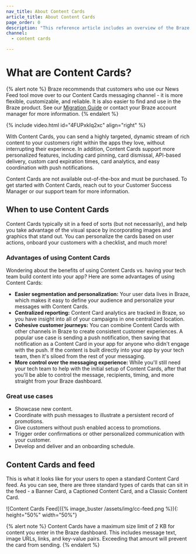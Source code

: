 ```yaml
---
nav_title: About Content Cards
article_title: About Content Cards
page_order: 0
description: "This reference article includes an overview of the Braze Content Card channel and common use cases."
channel:
  - content cards

---
```


# What are Content Cards?

{% alert note %}
Braze recommends that customers who use our News Feed tool move over to our Content Cards messaging channel - it is more flexible, customizable, and reliable. It is also easier to find and use in the Braze product. See our [Migration Guide](/docs/user_guide/message_building_by_channel/content_cards/migrating_from_news_feed/) or contact your Braze account manager for more information.
{% endalert %}

{% include video.html id="4FUPxkIq2xc" align="right" %}

With Content Cards, you can send a highly targeted, dynamic stream of rich content to your customers right within the apps they love, without interrupting their experience. In addition, Content Cards support more personalized features, including card pinning, card dismissal, API-based delivery, custom card expiration times, card analytics, and easy coordination with push notifications.

Content Cards are not available out-of-the-box and must be purchased. To get started with Content Cards, reach out to your Customer Success Manager or our support team for more information.

## When to use Content Cards 

Content Cards typically sit in a feed of sorts (but not necessarily), and help you take advantage of the visual space by incorporating images and graphics that stand out. You can personalize the cards based on user actions, onboard your customers with a checklist, and much more!

### Advantages of using Content Cards

Wondering about the benefits of using Content Cards vs. having your tech team build content into your app? Here are some advantages of using Content Cards:

- **Easier segmentation and personalization:** Your user data lives in Braze, which makes it easy to define your audience and personalize your messages with Content Cards.
- **Centralized reporting:** Content Card analytics are tracked in Braze, so you have insight into all of your campaigns in one centralized location.
- **Cohesive customer journeys:** You can combine Content Cards with other channels in Braze to create consistent customer experiences. A popular use case is sending a push notification, then saving that notification as a Content Card in your app for anyone who didn't engage with the push. If the content is built directly into your app by your tech team, then it's siloed from the rest of your messaging.
- **More control over the messaging experience:** While you'll still need your tech team to help with the initial setup of Content Cards, after that you'll be able to control the message, recipients, timing, and more straight from your Braze dashboard.

### Great use cases

- Showcase new content.
- Coordinate with push messages to illustrate a persistent record of promotions.
- Give customers without push enabled access to promotions.
- Trigger order confirmations or other personalized communication with your customer.
- Develop and deliver and an onboarding schedule.

## Content Cards and feed

This is what it looks like for your users to open a standard Content Card feed. As you can see, there are three standard types of cards that can sit in the feed - a Banner Card, a Captioned Content Card, and a Classic Content Card.

![Content Cards Feed]({% image_buster /assets/img/cc-feed.png %}){: height="50%" width="50%"}

{% alert note %}
Content Cards have a maximum size limit of 2 KB for content you enter in the Braze dashboard. This includes message text, image URLs, links, and key-value pairs. Exceeding that amount will prevent the card from sending.
{% endalert %}
